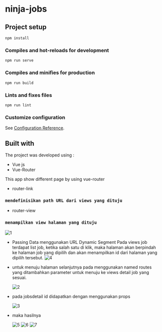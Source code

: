 # ninja-jobs

## Project setup
```
npm install
```

### Compiles and hot-reloads for development
```
npm run serve
```

### Compiles and minifies for production
```
npm run build
```

### Lints and fixes files
```
npm run lint
```

### Customize configuration
See [Configuration Reference](https://cli.vuejs.org/config/).

## Built with

The project was developed using :
* Vue js
* Vue-Router

This app show different page by using vue-router
* router-link 
### `mendefinisikan path URL dari views yang dituju`
* router-view
### `menampilkan view halaman yang dituju`
![1](https://user-images.githubusercontent.com/55675935/134435422-927ad90f-2ca4-4bc3-8553-114eb42b11bc.png)
* Passing Data menggunakan URL Dynamic Segment
Pada views job terdapat list job, ketika salah satu di klik, maka halaman akan berpindah ke halaman job yang dipilih dan akan menampilkan id dari halaman yang dipilih tersebut.
![4](https://user-images.githubusercontent.com/55675935/134435497-ad50766c-5122-40dc-afb2-aa8522f4fb41.png)
* untuk menuju halaman selanjutnya pada <route-links> menggunakan named routes yang ditambahkan parameter untuk menuju ke views detail job yang sesuai.
  
  ![2](https://user-images.githubusercontent.com/55675935/134435491-6c333a53-c770-4978-a62d-10899fcb8ad6.png)
* pada jobsdetail id didapatkan dengan menggunakan props
  
  ![3](https://user-images.githubusercontent.com/55675935/134435496-db3359bc-e2a7-4311-bac8-d255c6dc81ca.png)
* maka hasilnya
  
  ![5](https://user-images.githubusercontent.com/55675935/134436047-46c4a8b0-359b-476a-a2a1-90e5ad4f7f01.png)
  ![6](https://user-images.githubusercontent.com/55675935/134436051-1ce3714d-d6fd-41bb-90ca-ba31637445a5.png)
  ![7](https://user-images.githubusercontent.com/55675935/134436053-4c283710-d11f-4825-8749-291ee741c470.png)

